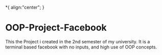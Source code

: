 *{
  align:"center";
}

# OOP-Project-Facebook
This the Project i created in the 2nd semester of my university. It is a terminal based facebook with no inputs, and high use of OOP concepts.
